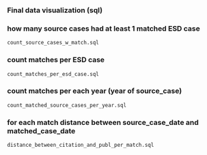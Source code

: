 ### Final data visualization (sql)

### how many source cases had at least 1 matched ESD case
`count_source_cases_w_match.sql`
### count matches per ESD case
`count_matches_per_esd_case.sql`
### count matches per each year (year of source_case)
`count_matched_source_cases_per_year.sql`
### for each match distance between source_case_date and matched_case_date
`distance_between_citation_and_publ_per_match.sql`